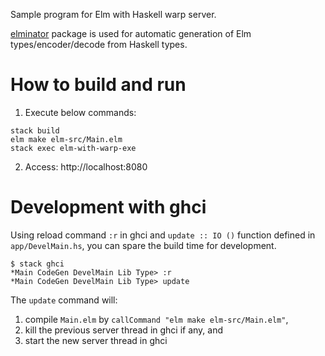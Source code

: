 Sample program for Elm with Haskell warp server.

[elminator](https://hackage.haskell.org/package/elminator) package is used for automatic generation of Elm types/encoder/decode from Haskell types.

# How to build and run

1. Execute below commands:

~~~
stack build
elm make elm-src/Main.elm
stack exec elm-with-warp-exe
~~~

2. Access: http://localhost:8080

# Development with ghci

Using reload command `:r` in ghci and `update :: IO ()` function defined 
in `app/DevelMain.hs`, you can spare the build time for development.

~~~
$ stack ghci
*Main CodeGen DevelMain Lib Type> :r
*Main CodeGen DevelMain Lib Type> update

~~~

The `update` command will:

1. compile `Main.elm` by `callCommand "elm make elm-src/Main.elm"`,
2. kill the previous server thread in ghci if any, and
3. start the new server thread in ghci
